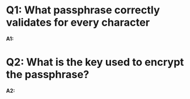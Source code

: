 # Q1: What passphrase correctly validates for every character
**A1:**

# Q2: What is the key used to encrypt the passphrase?
**A2:**